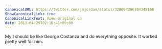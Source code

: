 ```yaml
---
canonicalURL: https://twitter.com/jmjordan/status/328694296704348160
ShowCanonicalLink: true
CanonicalLinkText: View original on
date: 2013-04-29T02:16:41+00:00
---
```

My I should be like George Costanza and do everything opposite. It worked pretty well for him.